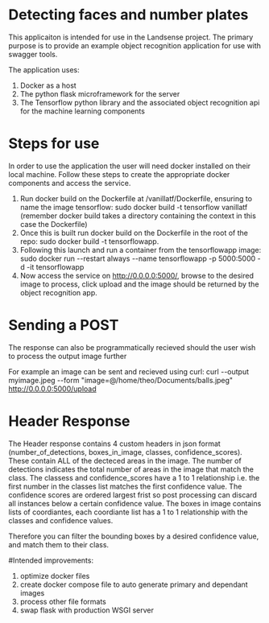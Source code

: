 # Detecting faces and number plates

This applicaiton is intended for use in the Landsense project. The primary purpose is to provide an example object recognition application for use with swagger tools.

The application uses:

1. Docker as a host
2. The python flask microframework for the server
3. The Tensorflow python library and the associated object recognition api for the machine learning components

# Steps for use

In order to use the application the user will need docker installed on their local machine. Follow these steps to create the appropriate docker components and access the service.

1. Run docker build on the Dockerfile at /vanillatf/Dockerfile, ensuring to name the image tensorflow: 
   sudo docker build -t tensorflow vanillatf (remember docker build takes a directory containing the context in this case the Dockerfile)
2. Once this is built run docker build on the Dockerfile in the root of the repo:
   sudo docker build -t tensorflowapp.
3. Following this launch and run a container from the tensorflowapp image:
   sudo docker run --restart always --name tensorflowapp -p 5000:5000 -d -it tensorflowapp
4. Now access the service on http://0.0.0.0:5000/, browse to the desired image to process, click upload and the image should be returned by the object recognition app.


# Sending a POST
The response can also be programmatically recieved should the user wish to process the output image further

For example an image can be sent and recieved using curl:
curl --output myimage.jpeg --form "image=@/home/theo/Documents/balls.jpeg" http://0.0.0.0:5000/upload

# Header Response
The Header response contains 4 custom headers in json format (number_of_detections, boxes_in_image, classes, confidence_scores). These contain ALL of the decteced areas in the image.
The number of detections indicates the total number of areas in the image that match the class.
The classess and confidence_scores have a 1 to 1 relationship i.e. the first number in the classes list matches the first confidence value.
The confidence scores are ordered largest frist so post processing can discard all instances below a certain confidence value.
The boxes in image contains lists of coordiantes, each coordiante list has a 1 to 1 relationship with the classes and confidence values.

Therefore you can filter the bounding boxes by a desired confidence value, and match them to their class.

#Intended improvements:

1. optimize docker files
2. create docker compose file to auto generate primary and dependant images
3. process other file formats
4. swap flask with production WSGI server
